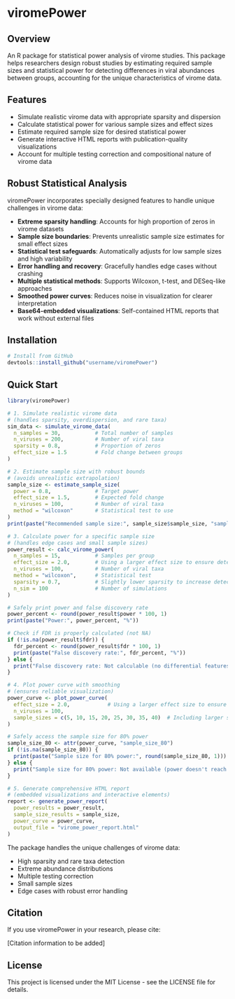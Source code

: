 # viromePower

## Overview
An R package for statistical power analysis of virome studies. This package helps researchers design robust studies by estimating required sample sizes and statistical power for detecting differences in viral abundances between groups, accounting for the unique characteristics of virome data.

## Features
- Simulate realistic virome data with appropriate sparsity and dispersion
- Calculate statistical power for various sample sizes and effect sizes
- Estimate required sample size for desired statistical power
- Generate interactive HTML reports with publication-quality visualizations
- Account for multiple testing correction and compositional nature of virome data

## Robust Statistical Analysis
viromePower incorporates specially designed features to handle unique challenges in virome data:

- **Extreme sparsity handling**: Accounts for high proportion of zeros in virome datasets
- **Sample size boundaries**: Prevents unrealistic sample size estimates for small effect sizes
- **Statistical test safeguards**: Automatically adjusts for low sample sizes and high variability
- **Error handling and recovery**: Gracefully handles edge cases without crashing
- **Multiple statistical methods**: Supports Wilcoxon, t-test, and DESeq-like approaches
- **Smoothed power curves**: Reduces noise in visualization for clearer interpretation
- **Base64-embedded visualizations**: Self-contained HTML reports that work without external files

## Installation

```r
# Install from GitHub
devtools::install_github("username/viromePower")
```

## Quick Start

```r
library(viromePower)

# 1. Simulate realistic virome data 
# (handles sparsity, overdispersion, and rare taxa)
sim_data <- simulate_virome_data(
  n_samples = 30,           # Total number of samples
  n_viruses = 200,          # Number of viral taxa
  sparsity = 0.8,           # Proportion of zeros
  effect_size = 1.5         # Fold change between groups
)

# 2. Estimate sample size with robust bounds
# (avoids unrealistic extrapolation)
sample_size <- estimate_sample_size(
  power = 0.8,              # Target power
  effect_size = 1.5,        # Expected fold change
  n_viruses = 100,          # Number of viral taxa
  method = "wilcoxon"       # Statistical test to use
)
print(paste("Recommended sample size:", sample_size$sample_size, "samples per group"))

# 3. Calculate power for a specific sample size
# (handles edge cases and small sample sizes)
power_result <- calc_virome_power(
  n_samples = 15,           # Samples per group
  effect_size = 2.0,        # Using a larger effect size to ensure detectable differences
  n_viruses = 100,          # Number of viral taxa
  method = "wilcoxon",      # Statistical test
  sparsity = 0.7,           # Slightly lower sparsity to increase detection
  n_sim = 100               # Number of simulations
)

# Safely print power and false discovery rate
power_percent <- round(power_result$power * 100, 1)
print(paste("Power:", power_percent, "%"))

# Check if FDR is properly calculated (not NA)
if (!is.na(power_result$fdr)) {
  fdr_percent <- round(power_result$fdr * 100, 1)
  print(paste("False discovery rate:", fdr_percent, "%"))
} else {
  print("False discovery rate: Not calculable (no differential features detected)")
}

# 4. Plot power curve with smoothing
# (ensures reliable visualization)
power_curve <- plot_power_curve(
  effect_size = 2.0,            # Using a larger effect size to ensure we reach 80% power
  n_viruses = 100,
  sample_sizes = c(5, 10, 15, 20, 25, 30, 35, 40)  # Including larger sample sizes
)

# Safely access the sample size for 80% power
sample_size_80 <- attr(power_curve, "sample_size_80")
if (!is.na(sample_size_80)) {
  print(paste("Sample size for 80% power:", round(sample_size_80, 1)))
} else {
  print("Sample size for 80% power: Not available (power doesn't reach 80%)")
}

# 5. Generate comprehensive HTML report
# (embedded visualizations and interactive elements)
report <- generate_power_report(
  power_results = power_result,
  sample_size_results = sample_size,
  power_curve = power_curve,
  output_file = "virome_power_report.html"
)
```

The package handles the unique challenges of virome data:
- High sparsity and rare taxa detection
- Extreme abundance distributions
- Multiple testing correction
- Small sample sizes
- Edge cases with robust error handling

## Citation

If you use viromePower in your research, please cite:

[Citation information to be added]

## License

This project is licensed under the MIT License - see the LICENSE file for details.

